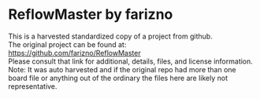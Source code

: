 
# ReflowMaster by farizno  
This is a harvested standardized copy of a project from github.  
The original project can be found at:  
https://github.com/farizno/ReflowMaster  
Please consult that link for additional, details, files, and license information.  
Note: It was auto harvested and if the original repo had more than one board file or anything out of the ordinary the files here are likely not representative.  
    